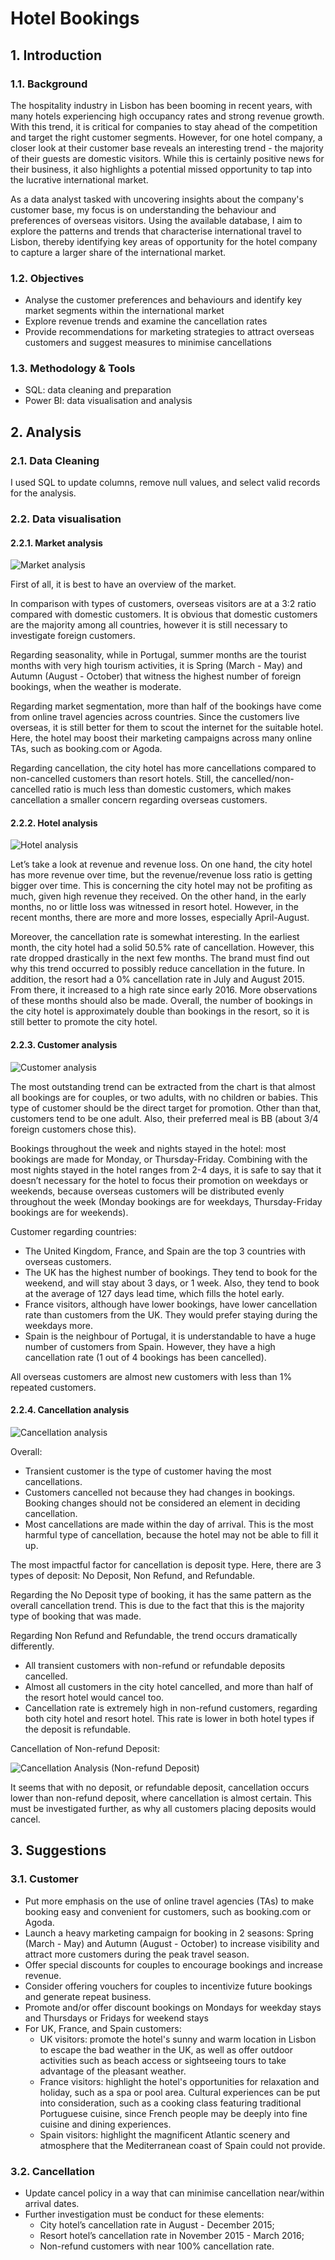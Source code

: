 # Hotel Bookings

## 1. Introduction

### 1.1. Background

The hospitality industry in Lisbon has been booming in recent years, with many hotels experiencing high occupancy rates and strong revenue growth. With this trend, it is critical for companies to stay ahead of the competition and target the right customer segments. However, for one hotel company, a closer look at their customer base reveals an interesting trend - the majority of their guests are domestic visitors. While this is certainly positive news for their business, it also highlights a potential missed opportunity to tap into the lucrative international market.

As a data analyst tasked with uncovering insights about the company's customer base, my focus is on understanding the behaviour and preferences of overseas visitors. Using the available database, I aim to explore the patterns and trends that characterise international travel to Lisbon, thereby identifying key areas of opportunity for the hotel company to capture a larger share of the international market.

### 1.2. Objectives

* Analyse the customer preferences and behaviours and identify key market segments within the international market
* Explore revenue trends and examine the cancellation rates
* Provide recommendations for marketing strategies to attract overseas customers and suggest measures to minimise cancellations


### 1.3. Methodology & Tools

* SQL: data cleaning and preparation
* Power BI: data visualisation and analysis

## 2. Analysis

### 2.1. Data Cleaning

I used SQL to update columns, remove null values, and select valid records for the analysis.

### 2.2. Data visualisation

#### 2.2.1. Market analysis

![Market analysis](https://github.com/nam-anh-21/Hotel-Bookings/blob/main/Images/1.%20Market%20Analysis.png)

First of all, it is best to have an overview of the market.

In comparison with types of customers, overseas visitors are at a 3:2 ratio compared with domestic customers. It is obvious that domestic customers are the majority among all countries, however it is still necessary to investigate foreign customers.

Regarding seasonality, while in Portugal, summer months are the tourist months with very high tourism activities, it is Spring (March - May) and Autumn (August - October) that witness the highest number of foreign bookings, when the weather is moderate.

Regarding market segmentation, more than half of the bookings have come from online travel agencies across countries. Since the customers live overseas, it is still better for them to scout the internet for the suitable hotel. Here, the hotel may boost their marketing campaigns across many online TAs, such as booking.com or Agoda.

Regarding cancellation, the city hotel has more cancellations compared to non-cancelled customers than resort hotels. Still, the cancelled/non-cancelled ratio is much less than domestic customers, which makes cancellation a smaller concern regarding overseas customers.

#### 2.2.2. Hotel analysis

![Hotel analysis](https://github.com/nam-anh-21/Hotel-Bookings/blob/main/Images/2.%20Hotel%20Analysis.png)

Let’s take a look at revenue and revenue loss. On one hand, the city hotel has more revenue over time, but the revenue/revenue loss ratio is getting bigger over time. This is concerning the city hotel may not be profiting as much, given high revenue they received. On the other hand, in the early months, no or little loss was witnessed in resort hotel. However, in the recent months, there are more and more losses, especially April-August.

Moreover, the cancellation rate is somewhat interesting. In the earliest month, the city hotel had a solid 50.5% rate of cancellation. However, this rate dropped drastically in the next few months. The brand must find out why this trend occurred to possibly reduce cancellation in the future. In addition, the resort had a 0% cancellation rate in July and August 2015. From there, it increased to a high rate since early 2016. More observations of these months should also be made.
Overall, the number of bookings in the city hotel is approximately double than bookings in the resort, so it is still better to promote the city hotel.

#### 2.2.3. Customer analysis

![Customer analysis](https://github.com/nam-anh-21/Hotel-Bookings/blob/main/Images/3.%20Customer%20Analysis.png)

The most outstanding trend can be extracted from the chart is that almost all bookings are for couples, or two adults, with no children or babies. This type of customer should be the direct target for promotion. Other than that, customers tend to be one adult. Also, their preferred meal is BB (about 3/4 foreign customers chose this).

Bookings throughout the week and nights stayed in the hotel: most bookings are made for Monday, or Thursday-Friday. Combining with the most nights stayed in the hotel ranges from 2-4 days, it is safe to say that it doesn’t necessary for the hotel to focus their promotion on weekdays or weekends, because overseas customers will be distributed evenly throughout the week (Monday bookings are for weekdays, Thursday-Friday bookings are for weekends).

Customer regarding countries:

* The United Kingdom, France, and Spain are the top 3 countries with overseas customers.
* The UK has the highest number of bookings. They tend to book for the weekend, and will stay about 3 days, or 1 week. Also, they tend to book at the average of 127 days lead time, which fills the hotel early.
* France visitors, although have lower bookings, have lower cancellation rate than customers from the UK. They would prefer staying during the weekdays more.
* Spain is the neighbour of Portugal, it is understandable to have a huge number of customers from Spain. However, they have a high cancellation rate (1 out of 4 bookings has been cancelled).

All overseas customers are almost new customers with less than 1% repeated customers.

#### 2.2.4. Cancellation analysis

![Cancellation analysis](https://github.com/nam-anh-21/Hotel-Bookings/blob/main/Images/4.%20Cancellation%20Analysis.png)

Overall:

* Transient customer is the type of customer having the most cancellations.
* Customers cancelled not because they had changes in bookings. Booking changes should not be considered an element in deciding cancellation.
* Most cancellations are made within the day of arrival. This is the most harmful type of cancellation, because the hotel may not be able to fill it up.

The most impactful factor for cancellation is deposit type. Here, there are 3 types of deposit: No Deposit, Non Refund, and Refundable.

Regarding the No Deposit type of booking, it has the same pattern as the overall cancellation trend. This is due to the fact that this is the majority type of booking that was made.

Regarding Non Refund and Refundable, the trend occurs dramatically differently.

* All transient customers with non-refund or refundable deposits cancelled.
* Almost all customers in the city hotel cancelled, and more than half of the resort hotel would cancel too.
* Cancellation rate is extremely high in non-refund customers, regarding both city hotel and resort hotel. This rate is lower in both hotel types if the deposit is refundable.

Cancellation of Non-refund Deposit:

![Cancellation Analysis (Non-refund Deposit)](https://github.com/nam-anh-21/Hotel-Bookings/blob/main/Images/5.%20Cancellation%20Analysis%20(Non-refund%20Deposit).png)

It seems that with no deposit, or refundable deposit, cancellation occurs lower than non-refund deposit, where cancellation is almost certain. This must be investigated further, as why all customers placing deposits would cancel.

## 3. Suggestions

### 3.1. Customer

* Put more emphasis on the use of online travel agencies (TAs) to make booking easy and convenient for customers, such as booking.com or Agoda.
* Launch a heavy marketing campaign for booking in 2 seasons: Spring (March - May) and Autumn (August - October) to increase visibility and attract more customers during the peak travel season.
* Offer special discounts for couples to encourage bookings and increase revenue.
* Consider offering vouchers for couples to incentivize future bookings and generate repeat business.
* Promote and/or offer discount bookings on Mondays for weekday stays and Thursdays or Fridays for weekend stays
* For UK, France, and Spain customers:
    * UK visitors: promote the hotel's sunny and warm location in Lisbon to escape the bad weather in the UK, as well as offer outdoor activities such as beach access or sightseeing tours to take advantage of the pleasant weather.
    * France visitors: highlight the hotel's opportunities for relaxation and holiday, such as a spa or pool area. Cultural experiences can be put into consideration, such as a cooking class featuring traditional Portuguese cuisine, since French people may be deeply into fine cuisine and dining experiences.
    * Spain visitors: highlight the magnificent Atlantic scenery and atmosphere that the Mediterranean coast of Spain could not provide.

### 3.2. Cancellation

* Update cancel policy in a way that can minimise cancellation near/within arrival dates.
* Further investigation must be conduct for these elements:
    * City hotel’s cancellation rate in August - December 2015;
    * Resort hotel’s cancellation rate in November 2015 - March 2016;
    * Non-refund customers with near 100% cancellation rate.
